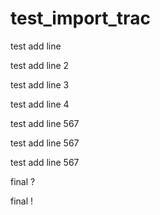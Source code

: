 test_import_trac
================

test add line

test add line 2

test add line 3

test add line 4

test add line 567

test add line 567

test add line 567

final ?

final !
